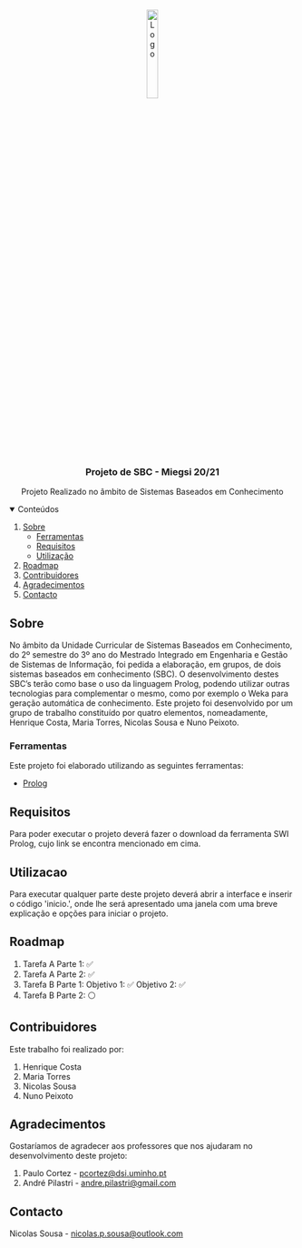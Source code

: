 <!-- PROJECT LOGO -->
<br />
<p align="center">
    <img src="https://sonaesierracms-v2.cdnpservers.net/wp-content/uploads/sites/43/2020/04/na_universidade_do_minho-1.png" alt="Logo" width="20%" height="20%">

  <h3 align="center">Projeto de SBC - Miegsi 20/21</h3>

  <p align="center">
    Projeto Realizado no âmbito de Sistemas Baseados em Conhecimento
    <br />
    
  </p>
</p>



<!-- TABLE OF CONTENTS -->
<details open="open">
  <summary>Conteúdos</summary>
  <ol>
    <li>
      <a href="#sobre">Sobre</a>
      <ul>
        <li><a href="#ferramentas">Ferramentas</a></li>
      </ul>
      <ul>
        <li><a href="#requisitos">Requisitos</a></li>
      </ul>
      <ul>
        <li><a href="#utilizacao">Utilização</a></li>
      </ul>
    </li>
    <li><a href="#roadmap">Roadmap</a></li>
    <li><a href="#contribuidores">Contribuidores</a></li>
    <li><a href="#agradecimentos">Agradecimentos</a></li>
    <li><a href="#contacto">Contacto</a></li>
  </ol>
</details>



<!-- ABOUT THE PROJECT -->
## Sobre

No âmbito da Unidade Curricular de Sistemas Baseados em Conhecimento, do 2º semestre do 3º ano do Mestrado Integrado em Engenharia e Gestão de Sistemas de Informação, foi pedida a elaboração, em grupos, de dois sistemas baseados em conhecimento (SBC). O desenvolvimento destes SBC’s terão como base o uso da linguagem Prolog, podendo utilizar outras tecnologias para complementar o mesmo, como por exemplo o Weka para geração automática de conhecimento. 
Este projeto foi desenvolvido por um grupo de trabalho constituído por quatro elementos, nomeadamente, Henrique Costa, Maria Torres, Nicolas Sousa e Nuno Peixoto.

### Ferramentas

Este projeto foi elaborado utilizando as seguintes ferramentas:
* [Prolog](https://www.swi-prolog.org)

<!-- GETTING STARTED -->
## Requisitos
Para poder executar o projeto deverá fazer o download da ferramenta SWI Prolog, cujo link se encontra mencionado em cima.


<!-- USAGE EXAMPLES -->
## Utilizacao

Para executar qualquer parte deste projeto deverá abrir a interface e inserir o código 'inicio.', onde lhe será apresentado uma janela com uma breve explicação e opções para iniciar o projeto.


<!-- ROADMAP -->
## Roadmap
1. Tarefa A Parte 1: :white_check_mark:
2. Tarefa A Parte 2: :white_check_mark:
3. Tarefa B Parte 1:
  Objetivo 1: :white_check_mark:
  Objetivo 2: :white_check_mark:
4. Tarefa B Parte 2: :white_circle:

<!-- CONTRIBUTING -->
## Contribuidores

Este trabalho foi realizado por:

1. Henrique Costa
2. Maria Torres
3. Nicolas Sousa
4. Nuno Peixoto


## Agradecimentos
Gostaríamos de agradecer aos professores que nos ajudaram no desenvolvimento deste projeto:

1. Paulo Cortez - pcortez@dsi.uminho.pt
2. André Pilastri - andre.pilastri@gmail.com


<!-- CONTACT -->
## Contacto

Nicolas Sousa - nicolas.p.sousa@outlook.com
